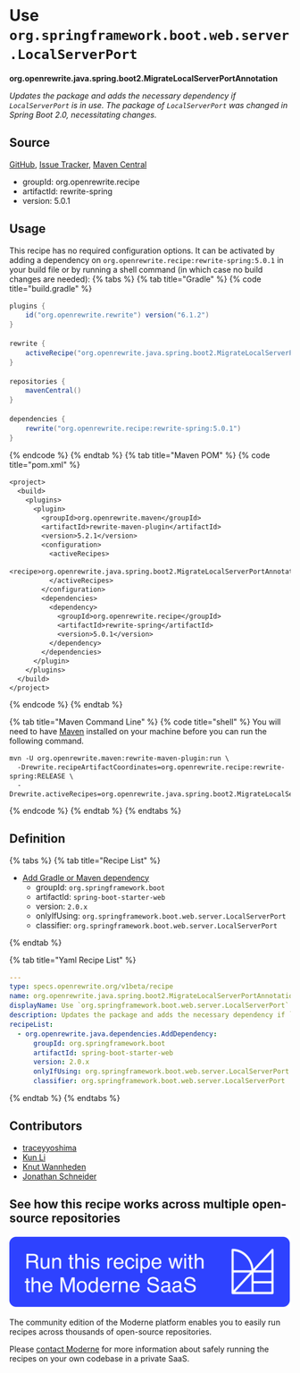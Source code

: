# Use `org.springframework.boot.web.server.LocalServerPort`

**org.openrewrite.java.spring.boot2.MigrateLocalServerPortAnnotation**

_Updates the package and adds the necessary dependency if `LocalServerPort` is in use. The package of `LocalServerPort` was changed in Spring Boot 2.0, necessitating changes._

## Source

[GitHub](https://github.com/openrewrite/rewrite-spring/blob/main/src/main/java/org/openrewrite/java/spring/boot2/MigrateLocalServerPortAnnotation.java), [Issue Tracker](https://github.com/openrewrite/rewrite-spring/issues), [Maven Central](https://central.sonatype.com/artifact/org.openrewrite.recipe/rewrite-spring/5.0.1/jar)

* groupId: org.openrewrite.recipe
* artifactId: rewrite-spring
* version: 5.0.1


## Usage

This recipe has no required configuration options. It can be activated by adding a dependency on `org.openrewrite.recipe:rewrite-spring:5.0.1` in your build file or by running a shell command (in which case no build changes are needed): 
{% tabs %}
{% tab title="Gradle" %}
{% code title="build.gradle" %}
```groovy
plugins {
    id("org.openrewrite.rewrite") version("6.1.2")
}

rewrite {
    activeRecipe("org.openrewrite.java.spring.boot2.MigrateLocalServerPortAnnotation")
}

repositories {
    mavenCentral()
}

dependencies {
    rewrite("org.openrewrite.recipe:rewrite-spring:5.0.1")
}
```
{% endcode %}
{% endtab %}
{% tab title="Maven POM" %}
{% code title="pom.xml" %}
```markup
<project>
  <build>
    <plugins>
      <plugin>
        <groupId>org.openrewrite.maven</groupId>
        <artifactId>rewrite-maven-plugin</artifactId>
        <version>5.2.1</version>
        <configuration>
          <activeRecipes>
            <recipe>org.openrewrite.java.spring.boot2.MigrateLocalServerPortAnnotation</recipe>
          </activeRecipes>
        </configuration>
        <dependencies>
          <dependency>
            <groupId>org.openrewrite.recipe</groupId>
            <artifactId>rewrite-spring</artifactId>
            <version>5.0.1</version>
          </dependency>
        </dependencies>
      </plugin>
    </plugins>
  </build>
</project>
```
{% endcode %}
{% endtab %}

{% tab title="Maven Command Line" %}
{% code title="shell" %}
You will need to have [Maven](https://maven.apache.org/download.cgi) installed on your machine before you can run the following command.

```shell
mvn -U org.openrewrite.maven:rewrite-maven-plugin:run \
  -Drewrite.recipeArtifactCoordinates=org.openrewrite.recipe:rewrite-spring:RELEASE \
  -Drewrite.activeRecipes=org.openrewrite.java.spring.boot2.MigrateLocalServerPortAnnotation
```
{% endcode %}
{% endtab %}
{% endtabs %}

## Definition

{% tabs %}
{% tab title="Recipe List" %}
* [Add Gradle or Maven dependency](../../../java/dependencies/adddependency.md)
  * groupId: `org.springframework.boot`
  * artifactId: `spring-boot-starter-web`
  * version: `2.0.x`
  * onlyIfUsing: `org.springframework.boot.web.server.LocalServerPort`
  * classifier: `org.springframework.boot.web.server.LocalServerPort`

{% endtab %}

{% tab title="Yaml Recipe List" %}
```yaml
---
type: specs.openrewrite.org/v1beta/recipe
name: org.openrewrite.java.spring.boot2.MigrateLocalServerPortAnnotation
displayName: Use `org.springframework.boot.web.server.LocalServerPort`
description: Updates the package and adds the necessary dependency if `LocalServerPort` is in use. The package of `LocalServerPort` was changed in Spring Boot 2.0, necessitating changes.
recipeList:
  - org.openrewrite.java.dependencies.AddDependency:
      groupId: org.springframework.boot
      artifactId: spring-boot-starter-web
      version: 2.0.x
      onlyIfUsing: org.springframework.boot.web.server.LocalServerPort
      classifier: org.springframework.boot.web.server.LocalServerPort

```
{% endtab %}
{% endtabs %}
## Contributors
* [traceyyoshima](tracey.yoshima@gmail.com)
* [Kun Li](kun@moderne.io)
* [Knut Wannheden](knut@moderne.io)
* [Jonathan Schneider](jkschneider@gmail.com)


## See how this recipe works across multiple open-source repositories

[![Moderne Link Image](/.gitbook/assets/ModerneRecipeButton.png)](https://public.moderne.io/recipes/org.openrewrite.java.spring.boot2.MigrateLocalServerPortAnnotation)

The community edition of the Moderne platform enables you to easily run recipes across thousands of open-source repositories.

Please [contact Moderne](https://moderne.io/product) for more information about safely running the recipes on your own codebase in a private SaaS.
